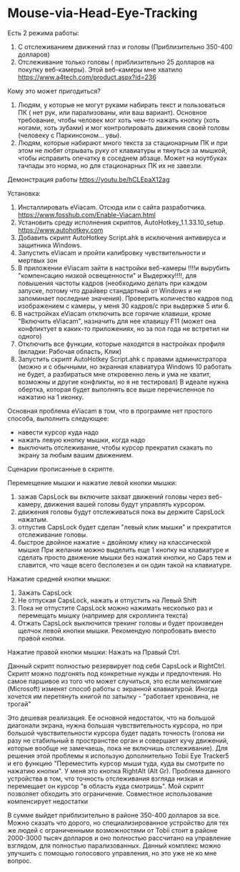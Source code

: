 # Mouse-via-Head-Eye-Tracking
Есть 2 режима работы:
1. С отслеживанием движений глаз и головы (Приблизительно 350-400 долларов)
2. Отслеживание только головы ( приблизительно 25 долларов на покупку веб-камеры). Этой веб-камеры мне хватило https://www.a4tech.com/product.aspx?id=236

Кому это может пригодиться?
1. Людям, у которые не могут руками набирать текст и пользоваться ПК ( нет рук, или парализованы, или ваш вариант). Основное требование, чтобы человек мог хоть чем-то нажать кнопку (хоть ногами, хоть зубами) и мог контролировать движения своей головы (человеку с Паркинсоном... увы).
2. Людям, которые набирают много текста за стационарным ПК и при этом не любят отрывать руку от клавиатуры и тянуться за мышкой, чтобы исправить опечатку в соседнем абзаце. Может на ноутбуках тачпады это норма, но для стационарных ПК их не завезли.

Демонстрация работы https://youtu.be/hCLEpaX12ag

Установка:
1. Инсталлировать  eViacam. Отсюда или с сайта разработчика. https://www.fosshub.com/Enable-Viacam.html
2. Установить среду исполнения скриптов, AutoHotkey_1.1.33.10_setup. https://www.autohotkey.com
3. Добавить скрипт AutoHotkey Script.ahk в исключения антивируса и защитника Windows. 
4. Запустить eViacam и пройти калибровку чувствительности и мертвых зон
5. В приложении eViacam зайти в настройки веб-камеры !!!!и вырубить "компенсацию низкой освещенности" и Выдержку!!!!, для повышения частоты кадров (необходимо делать при каждом запуске, потому что драйвер стандартный от Windows и не запоминает последние значения). Проверить количество кадров под изображением с камеры, у меня 30 кадров/с при выдержке 5 или 6.
6.  В настройках eViacam отключить все горячие клавиши, кроме "Включить eViacam", назначить для нее клавишу F11 (может она конфликтует в каких-то приложениях, но за пол года не встретил ни одного)
7. Отключить все функции, которые находятся в настройках профиля (вкладки: Рабочая область, Клик)
7.  Запустить скрипт AutoHotkey Script.ahk  с правами администратора (можно и с обычными, но экранная клавиатура Windows 10 работать не будет, а разбираться мне откровенно лень и ума не хватит, возможны и другие конфликты, но я не тестировал)
В идеале нужна обертка, которая будет выполнять все выше перечисленное по нажатию на 1 иконку. 

Основная проблема eViacam в том, что в программе нет простого способа, выполнить следующее:
- навести курсор куда надо
- нажать левую кнопку мышки, когда надо
- выключить отслеживание, чтобы курсор прекратил скакать по экрану за любым вашим движением. 


Сценарии прописанные в скрипте.

Перемещение мышки и нажатие левой кнопки мышки:
1. зажав CapsLock вы включите захват движений головы через веб-камеру, движения вашей головы будут управлять курсором. 
2. движения головы будут отслеживаться пока вы держите CapsLock нажатым.
3. отпустив CapsLock будет сделан "левый клик мышки" и прекратится отслеживание головы. 
4. быстрое двойное нажатие = двойному клику на классической мышке
При желании можно выделить еще 1 кнопку на клавиатуре и сделать просто движение мышки без нажатия кнопки, но Caps тем и славится, что чаще всего бесполезен и он один такой на клавиатуре.

Нажатие средней кнопки мышки:
1. Зажать CapsLock
2. Не отпуская CapsLock, нажать и отпустить на Левый Shift
3. Пока не отпустите CapsLock можно нажимать несколько раз и перемещать мышку (например для скроллинга текста) 
4. Отжать CapsLock выключится трекинг головы и будет произведен щелчок левой кнопки мышки. 
Рекомендую попробовать вместо правой кнопки. 

Нажатие правой кнопки мышки:
Нажать на Правый Ctrl.

Данный скрипт полностью резервирует под себя CapsLock и RightCtrl. Скрипт можно подгонять под конкретные нужды и предпочтения. Но самое паршивое из того что может случиться, это если мелкомягкие (Microsoft) изменят способ работы с экранной клавиатурой. Иногда хочется им перетянуть книгой по затылку - "работает хреновина, не трогай"

Это дешевая реализация. Ее основной недостаток, что на большой диагонали экрана, нужна большая чувствительность курсора, но при большой чувствительности курсора будет падать точность (голова ни разу не стабильный в пространстве орган и совершает кучу движений, которые вообще не замечаешь, пока не включишь отслеживание).
Для решения этой проблемы  я использую дополнительно Tobii Eye Tracker5 и его функцию "Переместить курсор мыши туда, куда вы смотрите по нажатию кнопки". У меня это кнопка RightAlt (Alt Gr). Проблема данного устройства в том, что точность отслеживания взгляда низкая и перемещает он курсор "в область куда смотришь".
Мой скрипт позволяет обходить это ограничение. Совместное использование компенсирует недостатки

В сумме выйдет приблизительно в районе 350-400 долларов за все. Можно сказать что дорого, но специализированное устройство для тех же людей с ограниченными возможностями  от Tobii стоит в районе 2000-3000 тысяч долларов и оно полностью рассчитано на управление взглядом, для полностью парализованных. Данный комплекс можно улучшить с помощью голосового управления, но это уже не ко мне вопрос.






